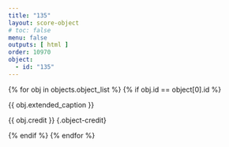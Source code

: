 ```yaml
---
title: "135"
layout: score-object
# toc: false
menu: false
outputs: [ html ]
order: 10970
object:
  - id: "135"
---
```


{% for obj in objects.object_list %}
{% if obj.id == object[0].id %}

{{ obj.extended_caption }}

{{ obj.credit }} {.object-credit}

{% endif %}
{% endfor %}
